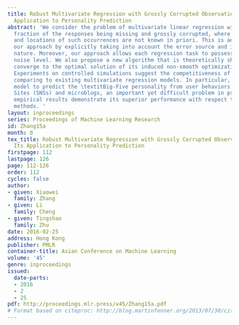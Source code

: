 ```yaml
---
title: Robust Multivariate Regression with Grossly Corrupted Observations and Its
  Application to Personality Prediction
abstract: 'We consider the problem of multivariate linear regression with a small
  fraction of the responses being missing and grossly corrupted, where the magnitudes
  and locations of such occurrences are not known in priori. This is addressed in
  our approach by explicitly taking into account the error source and its sparseness
  nature. Moreover, our approach allows each regression task to possess its distinct
  noise level. We also propose a new algorithm that is theoretically shown to always
  converge to the optimal solution of its induced non-smooth optimization problem.
  Experiments on controlled simulations suggest the competitiveness of our algorithm
  comparing to existing multivariate regression models. In particular, we apply our
  model to predict the \textitBig-Five personality from user behaviors at Social Network
  Sites (SNSs) and microblogs, an important yet difficult problem in psychology, where
  empirical results demonstrate its superior performance with respect to related learning
  methods. '
layout: inproceedings
series: Proceedings of Machine Learning Research
id: Zhang15a
month: 0
tex_title: Robust Multivariate Regression with Grossly Corrupted Observations and
  Its Application to Personality Prediction
firstpage: 112
lastpage: 126
page: 112-126
order: 112
cycles: false
author:
- given: Xiaowei
  family: Zhang
- given: Li
  family: Cheng
- given: Tingshao
  family: Zhu
date: 2016-02-25
address: Hong Kong
publisher: PMLR
container-title: Asian Conference on Machine Learning
volume: '45'
genre: inproceedings
issued:
  date-parts:
  - 2016
  - 2
  - 25
pdf: http://proceedings.mlr.press/v45/Zhang15a.pdf
# Format based on citeproc: http://blog.martinfenner.org/2013/07/30/citeproc-yaml-for-bibliographies/
---
```

